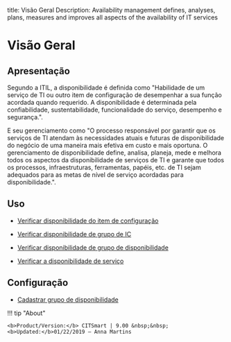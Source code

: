 title: Visão Geral
Description: Availability management defines, analyses, plans, measures and improves all aspects of the availability of IT services
# Visão Geral

Apresentação
----------------

Segundo a ITIL, a disponibilidade é definida como "Habilidade de um serviço de TI ou outro item de configuração de desempenhar a sua função acordada quando requerido. A disponibilidade é determinada pela confiabilidade, sustentabilidade, funcionalidade do serviço, desempenho e segurança.".

E seu gerenciamento como "O processo responsável por garantir que os serviços de TI atendam às necessidades atuais e futuras de disponibilidade do negócio de uma maneira mais efetiva em custo e mais oportuna. O gerenciamento de disponibilidade define, analisa, planeja, mede e melhora todos os aspectos da disponibilidade de serviços de TI e garante que todos os processos, infraestruturas, ferramentas, papéis, etc. de TI sejam adequados para as metas de nível de serviço acordadas para disponibilidade.".

Uso
-------

- [Verificar disponibilidade do item de configuração](/pt-br/citsmart-platform-9/processes/availability/use/configuration-item-availability.html)

- [Verificar disponibilidade de grupo de IC](/pt-br/citsmart-platform-9/processes/availability/use/CI-group-availability.html)

- [Verificar disponibilidade de grupo de disponibilidade](/pt-br/citsmart-platform-9/processes/availability/use/availability-group.html)

- [Verificar a disponibilidade de serviço](/pt-br/citsmart-platform-9/processes/availability/use/service-availability.html)

Configuração
-----------------

- [Cadastrar grupo de disponibilidade](/pt-br/citsmart-platform-9/processes/availability/configuration/register-availability-group.html)

!!! tip "About"

    <b>Product/Version:</b> CITSmart | 9.00 &nbsp;&nbsp;
    <b>Updated:</b>01/22/2019 – Anna Martins

